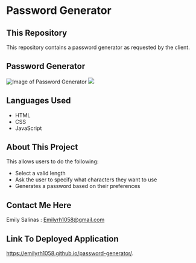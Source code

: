 # Password Generator 

## This Repository
This repository contains a password generator as requested by the client.

## Password Generator
![Image of Password Generator](.\projects\password-generator\Develop)
<img src= "projects\password-generator\Snip.JPG">

## Languages Used
* HTML 
* CSS
* JavaScript

## About This Project
This allows users to do the following:

* Select a valid length
* Ask the user to specify what characters they want to use
* Generates a password based on their preferences 


##  Contact Me Here
Emily Salinas : Emilyrh1058@gmail.com

## Link To Deployed Application 
 https://emilyrh1058.github.io/password-generator/.